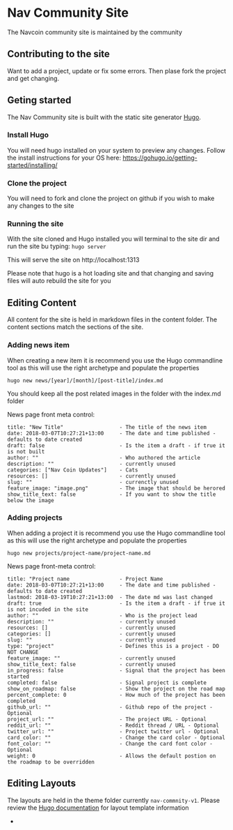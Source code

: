# Nav Community Site
The Navcoin community site is maintained by the community

## Contributing to the site
Want to add a project, update or fix some errors. Then plase fork the project and get changing.

## Geting started
The Nav Community site is built with the static site generator [Hugo](https://gohugo.io/).

### Install Hugo
You will need hugo installed on your system to preview any changes. Follow the install instructions for your OS here:
https://gohugo.io/getting-started/installing/

### Clone the project
You will need to fork and clone the project on github if you wish to make any changes to the site

### Running the site
With the site cloned and Hugo installed you will terminal to the site dir and run the site bu typing:
```hugo server```

This will serve the site on http://localhost:1313

Please note that hugo is a hot loading site and that changing and saving files will auto rebuild the site for you

## Editing Content
All content for the site is held in markdown files in the content folder. The content sections match the sections of the site.

### Adding news item
When creating a new item it is recommend you use the Hugo commandline tool as this will use the right archetype and populate the properties

`hugo new news/[year]/[month]/[post-title]/index.md`

You should keep all the post related images in the folder with the index.md folder

News page front meta control:

```
title: "New Title"                  - The title of the news item
date: 2018-03-07T10:27:21+13:00     - The date and time published - defaults to date created
draft: false                        - Is the item a draft - if true it is not built
author: ""                          - Who authored the article
description: ""                     - currently unused
categories: ["Nav Coin Updates"]    - Cats
resources: []                       - currently unused
slug: ""                            - currenctly unused
feature_image: "image.png"          - The image that should be herored
show_title_text: false              - If you want to show the title below the image
```

### Adding projects
When adding a project it is recommend you use the Hugo commandline tool as this will use the right archetype and populate the properties

`hugo new projects/project-name/project-name.md`

News page front-meta control:
```
title: "Project name                - Project Name
date: 2018-03-07T10:27:21+13:00     - The date and time published - defaults to date created
lastmod: 2018-03-19T10:27:21+13:00  - The date md was last changed
draft: true                         - Is the item a draft - if true it is not incuded in the site
author: ""                          - Who is the project lead
description: ""                     - currently unused
resources: []                       - currently unused
categories: []                      - currently unused
slug: ""                            - currently unused
type: "project"                     - Defines this is a project - DO NOT CHANGE
feature_image: ""                   - currently unused
show_title_text: false              - currently unused
in_progress: false                  - Signal that the project has been started
completed: false                    - Signal project is complete
show_on_roadmap: false              - Show the project on the road map
percent_complete: 0                 - How much of the project has been completed
github_url: ""                      - Github repo of the project - Optional
project_url: ""                     - The project URL - Optional
reddit_url: ""                      - Reddit thread / URL - Optional
twitter_url: ""                     - Project twitter url - Optional
card_color: ""                      - Change the card color - Optional
font_color: ""                      - Change the card font color - Optional
weight: 0                           - Allows the default postion on the roadmap to be overridden
```
## Editing Layouts
The layouts are held in the theme folder currently `nav-commnity-v1`. Please review the [Hugo documentation](https://gohugo.io/documentation/) for layout template information


-
